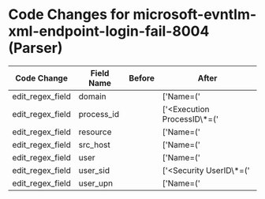 # Code Changes for microsoft-evntlm-xml-endpoint-login-fail-8004 (Parser)

| Code Change | Field Name | Before | After |
|-------------|------------|--------|-------|
| edit_regex_field | domain |  | ['Name=(\'|")DomainName(\'|")>(NULL|({domain}[^<>]+))<'] |
| edit_regex_field | process_id |  | ['<Execution ProcessID\\*=(\'|")({process_id}\d+)\''] |
| edit_regex_field | resource |  | ['Name=(\'|")SChannelName(\'|")>({resource}[^<>]+)<'] |
| edit_regex_field | src_host |  | ['Name=(\'|")WorkstationName(\'|")>\\*(NULL|({src_host}[^<>]+))<'] |
| edit_regex_field | user |  | ['Name=(\'|")UserName(\'|")>(({user_upn}[^@\s<>]+@[^@\s<>]+)|({user}[\w\.\-\!\#\^\~]{1,40}\$?))\s*<'] |
| edit_regex_field | user_sid |  | ['<Security UserID\\*=(\'|")({user_sid}[^<>\/"\']+)'] |
| edit_regex_field | user_upn |  | ['Name=(\'|")UserName(\'|")>(({user_upn}[^@\s<>]+@[^@\s<>]+)|({user}[\w\.\-\!\#\^\~]{1,40}\$?))\s*<'] |